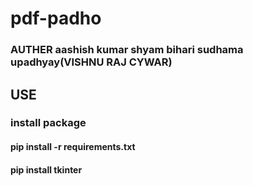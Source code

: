 # pdf-padho
### AUTHER aashish kumar shyam bihari sudhama upadhyay(VISHNU RAJ CYWAR)
## USE 
### install package
#### pip install -r requirements.txt
#### pip install tkinter
